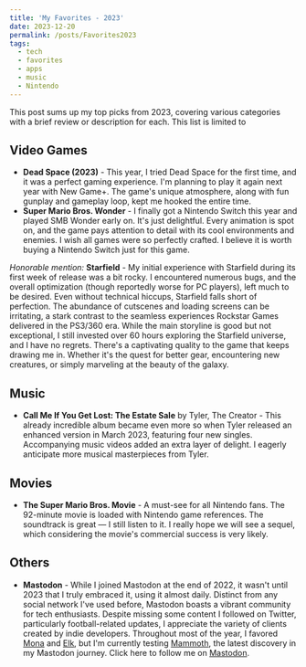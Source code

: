 ```yaml
---
title: 'My Favorites - 2023'
date: 2023-12-20
permalink: /posts/Favorites2023
tags:
  - tech
  - favorites
  - apps
  - music
  - Nintendo
---
```

This post sums up my top picks from 2023, covering various categories with a brief review or description for each. This list is limited to 

## Video Games
- **Dead Space (2023)** - This year, I tried Dead Space for the first time, and it was a perfect gaming experience. I'm planning to play it again next year with New Game+. The game's unique atmosphere, along with fun gunplay and gameplay loop, kept me hooked the entire time.
- **Super Mario Bros. Wonder** - I finally got a Nintendo Switch this year and played SMB Wonder early on. It's just delightful. Every animation is spot on, and the game pays attention to detail with its cool environments and enemies. I wish all games were so perfectly crafted. I believe it is worth buying a Nintendo Switch just for this game.

*Honorable mention:* **Starfield** - My initial experience with Starfield during its first week of release was a bit rocky.  I encountered numerous bugs, and the overall optimization (though reportedly worse for PC players), left much to be desired. Even without technical hiccups, Starfield falls short of perfection. The abundance of cutscenes and loading screens can be irritating, a stark contrast to the seamless experiences Rockstar Games delivered in the PS3/360 era. While the main storyline is good but not exceptional, I still invested over 60 hours exploring the Starfield universe, and I have no regrets. There's a captivating quality to the game that keeps drawing me in. Whether it's the quest for better gear, encountering new creatures, or simply marveling at the beauty of the galaxy.

## Music
- **Call Me If You Get Lost: The Estate Sale** by Tyler, The Creator - This already incredible album became even more so when Tyler released an enhanced version in March 2023, featuring four new singles. Accompanying music videos added an extra layer of delight. I eagerly anticipate more musical masterpieces from Tyler.

## Movies
- **The Super Mario Bros. Movie** - A must-see for all  Nintendo fans. The 92-minute movie is loaded with Nintendo game references. The soundtrack is great — I still listen to it. I really hope we will see a sequel, which considering the movie's commercial success is very likely.

## Others
- **Mastodon** - While I joined Mastodon at the end of 2022, it wasn't until 2023 that I truly embraced it, using it almost daily. Distinct from any social network I've used before, Mastodon boasts a vibrant community for tech enthusiasts. Despite missing some content I followed on Twitter, particularly football-related updates, I appreciate the variety of clients created by indie developers. Throughout most of the year, I favored [Mona](https://apps.apple.com/us/app/mona-for-mastodon/id1659154653) and [Elk](https://elk.zone/), but I'm currently testing [Mammoth](https://getmammoth.app), the latest discovery in my Mastodon journey. Click here to follow me on [Mastodon](https://mastodon.world/@cherrysandwich).